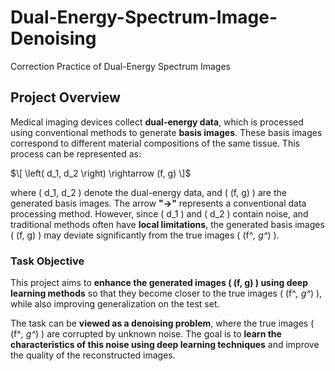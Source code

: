 # Dual-Energy-Spectrum-Image-Denoising
Correction Practice of Dual-Energy Spectrum Images

## Project Overview  
Medical imaging devices collect **dual-energy data**, which is processed using conventional methods to generate **basis images**. These basis images correspond to different material compositions of the same tissue. This process can be represented as:  

$\[
\left( d_1, d_2 \right) \rightarrow (f, g)
\]$

where \( d_1, d_2 \) denote the dual-energy data, and \( (f, g) \) are the generated basis images. The arrow **"→"** represents a conventional data processing method. However, since \( d_1 \) and \( d_2 \) contain noise, and traditional methods often have **local limitations**, the generated basis images \( (f, g) \) may deviate significantly from the true images \( (f^*, g^*) \).  

### Task Objective  
This project aims to **enhance the generated images \( (f, g) \) using deep learning methods** so that they become closer to the true images \( (f^*, g^*) \), while also improving generalization on the test set.  

The task can be **viewed as a denoising problem**, where the true images \( (f^*, g^*) \) are corrupted by unknown noise. The goal is to **learn the characteristics of this noise using deep learning techniques** and improve the quality of the reconstructed images.  
